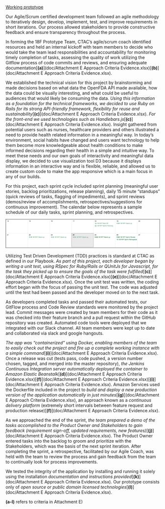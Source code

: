 <a href="https://openfdapool2.ctacdev.com/" target="_blank">Working prototype</a>

Our Agile/Scrum certified development team followed an agile methodology to iteratively design, develop, implement, test, and improve requirements in short iterations.  Our process allowed stakeholders to provide constructive feedback and ensure transparency throughout the process.

In forming the 18F Prototype Team, CTAC’s agile/scrum coach identified resources and held an internal kickoff with team members to decide who would take the team lead responsibilities and accountability for monitoring timely completion of tasks, assessing the quality of work utilizing the Gitflow process of code commits and reviews, and ensuring adequate documentation[**(a)**](doc/Attachment E Approach Criteria Evidence.xlsx)[**(b)**](doc/Attachment E Approach Criteria Evidence.xlsx).

We established the technical vision for this project by brainstorming and made decisions based on what data the OpenFDA API made available, how the data could be visually interesting, and what could be useful to audiences that would likely be consuming the data. *Using this information as a foundation for the technical frameworks, we decided to use Ruby on Rails for its strong API-friendly framework, flexibility for reuse and sustainability*[**(c)**](doc/Attachment E Approach Criteria Evidence.xlsx).  *For the front-end we used technologies such as Handlebars.js*[**(c)**](doc/Attachment E Approach Criteria Evidence.xlsx).  Insight gathered from potential users such as nurses, healthcare providers and others illustrated a need to provide health related information in a meaningful way.  In today’s environment, social habits have changed and users want technology to help them become more knowledgeable about health conditions to make informed decisions regarding their health in a simple and intuitive way. To meet these needs and our own goals of interactivity and meaningful data display, we decided to use visualization tool D3 because it displays information in an interactive way and is flexible, reliable, and allowed us to create custom code to make the app responsive which is a main focus in any of our builds.

For this project, each sprint cycle included sprint planning (meaningful user stories, backlog prioritizations, release planning), daily 15 minute “standups” (quick reviews of tasks, flagging of impediments), and sprint reviews (demos/review of accomplishments, retrospectives/suggestions for continuous improvement). The calendar below represents a sample schedule of our daily tasks, sprint planning, and retrospectives.

<img src="doc/screenshots/pm/18f_sprint_cycle.png">

Utilizing Test Driven Development (TDD) practices is standard at CTAC as defined in our Playbook. *As part of this project, each developer began by writing a unit test, using RSpec for Ruby/Rails or QUnitJs for Javascript, for the task they picked up to ensure the goals of the task were fulfilled*[**(c)**](doc/Attachment E Approach Criteria Evidence.xlsx)[**(e)**](doc/Attachment E Approach Criteria Evidence.xlsx). Once the unit test was written, the coding effort began with the focus of passing the unit test. The code was adjusted until the test had been passed and the developer moved on to the next task.

As developers completed tasks and passed their automated tests, our GitFlow process and Code Review standards were monitored by the project lead. Commit messages were created by team members for their code as it was checked into their feature branch and a pull request within the GitHub repository was created. Automated code tools were deployed that we integrated with our Slack channel.  All team members were kept up to date and collaborated via slack and google hangouts.

*The app was “containerized” using Docker, enabling members of the team to easily check out the project and fire up a complete working instance with a simple command*[**(i)**](doc/Attachment E Approach Criteria Evidence.xlsx). Once a release was cut (tests pass, code pushed, a version number chosen, tagged, and merged into the master repository), *the Jenkins Continuous Integration server automatically deployed the container to Amazon Elastic Beanstalk*[**(d)**](doc/Attachment E Approach Criteria Evidence.xlsx)[**(f)**](doc/Attachment E Approach Criteria Evidence.xlsx)[**(i)**](doc/Attachment E Approach Criteria Evidence.xlsx). Amazon Services used the Dockerfile included in the project to *build and deploy a new production version of the application automatically in just minutes*[**(g)**](doc/Attachment E Approach Criteria Evidence.xlsx), an approach known as a *continuous delivery platform* (extremely short intervals between feature request and production release)[**(f)**](doc/Attachment E Approach Criteria Evidence.xlsx).  

As we approached the end of the sprint, *the team prepared a demo of the tasks accomplished to the Product Owner and Stakeholders to gain feedback (requirement sign-off, updated requirements, new features)*[**(j)**](doc/Attachment E Approach Criteria Evidence.xlsx). The Product Owner entered tasks into the backlog to groom and prioritize with the Stakeholders, which was the basis of the next sprint iteration.  After completing the sprint, a retrospective, facilitated by our Agile Coach, was held with the team to review the process and gain feedback from the team to continually look for process improvements.

We tested the integrity of the application by installing and running it solely using the installation *documentation and instructions provided*[**(k)**](doc/Attachment E Approach Criteria Evidence.xlsx).  Our prototype consists only of *open source or public domain licensed technologies*[**(l)**](doc/Attachment E Approach Criteria Evidence.xlsx).

**(a-l)** refers to criteria in Attachment E)